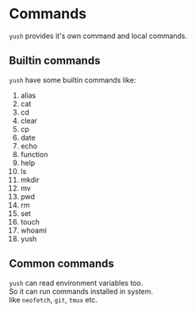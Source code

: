 # Commands

`yush` provides it's own command and local commands.  

## Builtin commands

`yush` have some builtin commands like:  

1. alias
2. cat
3. cd
4. clear
5. cp
6. date
7. echo
8. function
9. help
10. ls
11. mkdir
12. mv
13. pwd
14. rm
15. set
16. touch
17. whoami
18. yush

## Common commands

`yush` can read environment variables too.  
So it can run commands installed in system.  
like `neofetch`, `git`, `tmux` etc.  